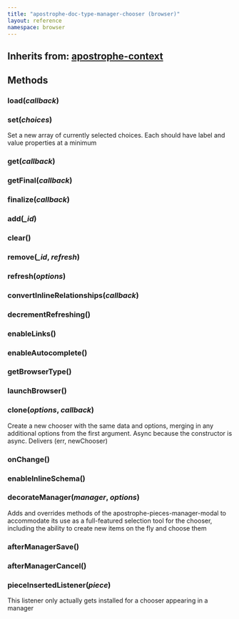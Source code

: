 ```yaml
---
title: "apostrophe-doc-type-manager-chooser (browser)"
layout: reference
namespace: browser
---
```

## Inherits from: [apostrophe-context](../apostrophe-utils/browser-apostrophe-context.html)

## Methods
### load(*callback*)

### set(*choices*)
Set a new array of currently selected choices. Each should have
label and value properties at a minimum
### get(*callback*)

### getFinal(*callback*)

### finalize(*callback*)

### add(*_id*)

### clear()

### remove(*_id*, *refresh*)

### refresh(*options*)

### convertInlineRelationships(*callback*)

### decrementRefreshing()

### enableLinks()

### enableAutocomplete()

### getBrowserType()

### launchBrowser()

### clone(*options*, *callback*)
Create a new chooser with the same data and options, merging in any
additional options from the first argument. Async because
the constructor is async. Delivers (err, newChooser)
### onChange()

### enableInlineSchema()

### decorateManager(*manager*, *options*)
Adds and overrides methods of the apostrophe-pieces-manager-modal to
accommodate its use as a full-featured selection tool for the chooser,
including the ability to create new items on the fly and choose them
### afterManagerSave()

### afterManagerCancel()

### pieceInsertedListener(*piece*)
This listener only actually gets installed for a chooser appearing in a manager
